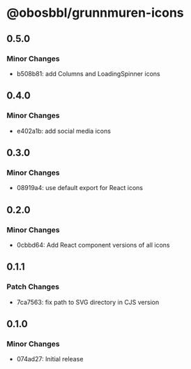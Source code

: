 # @obosbbl/grunnmuren-icons

## 0.5.0

### Minor Changes

- b508b81: add Columns and LoadingSpinner icons

## 0.4.0

### Minor Changes

- e402a1b: add social media icons

## 0.3.0

### Minor Changes

- 08919a4: use default export for React icons

## 0.2.0

### Minor Changes

- 0cbbd64: Add React component versions of all icons

## 0.1.1

### Patch Changes

- 7ca7563: fix path to SVG directory in CJS version

## 0.1.0

### Minor Changes

- 074ad27: Initial release
